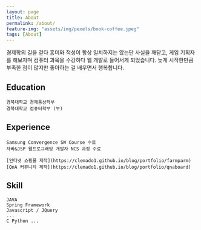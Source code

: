 ```yaml
---
layout: page
title: About
permalink: /about/
feature-img: "assets/img/pexels/book-coffee.jpeg"
tags: [About]
---
```

경제학의 길을 걷다 흥미와 적성이 항상 일치하지는 않는단 사실을 깨닫고, 게임 기획자를 해보자며 컴퓨터 과목을 수강하다 웹 개발로 들어서게 되었습니다. 늦게 시작한만큼 부족한 점이 많지만 좋아하는 걸 배우면서 행복합니다.  

## Education
	경북대학교 경제통상학부
    경북대학교 컴퓨터학부 (부)

## Experience
	Samsung Convergence SW Course 수료
    자바&JSP 웹프로그래밍 개발자 NCS 과정 수료
    
    [인터넷 쇼핑몰 제작](https://clemado1.github.io/blog/portfolio/farmparm)
    [QnA 커뮤니티 제작](https://clemado1.github.io/blog/portfolio/qnaboard)

## Skill
	JAVA
    Spring Framework
    Javascript / JQuery
    ...
    C Python ...
